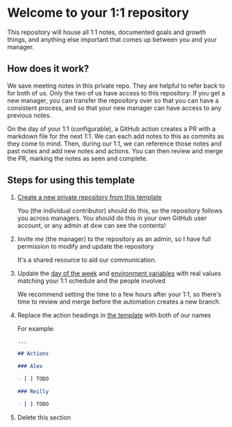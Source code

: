 # Welcome to your 1:1 repository

This repository will house all 1:1 notes, documented goals and growth things,
and anything else important that comes up between you and your manager.

## How does it work?

We save meeting notes in this private repo. They are helpful to refer back to
for both of us. Only the two of us have access to this repository. If you get a
new manager, you can transfer the repository over so that you can have a
consistent process, and so that your new manager can have access to any previous
notes.

On the day of your 1:1 (configurable), a GitHub action creates a PR with a
markdown file for the next 1:1. We can each add notes to this as commits as they
come to mind. Then, during our 1:1, we can reference those notes and past notes
and add new notes and actions. You can then review and merge the PR, marking the
notes as seen and complete.

## Steps for using this template

1. [Create a new private repository from this template](https://help.github.com/en/github/creating-cloning-and-archiving-repositories/creating-a-repository-from-a-template)

   You (the individual contributor) should do this, so the repository follows
   you across managers. You should do this in your own GitHub user account, or
   any admin at dxw can see the contents!

1. Invite me (the manager) to the repository as an admin, so I have full
   permission to modify and update the repository

   It's a shared resource to aid our communication.

1. Update the [day of the week](.github/workflows/one-to-one-notes.yml#L5) and
   [environment variables](.github/workflows/one-to-one-notes.yml#L12) with real
   values matching your 1:1 schedule and the people involved

   We recommend setting the time to a few hours after your 1:1, so there's time
   to review and merge before the automation creates a new branch.

1. Replace the action headings in
   [the template](meeting-notes/templates/one-to-one.md) with both of our names

   For example:

   ```md
   ...

   ## Actions

   ### Alex

   - [ ] TODO

   ### Reilly

   - [ ] TODO
   ```

1. Delete this section
